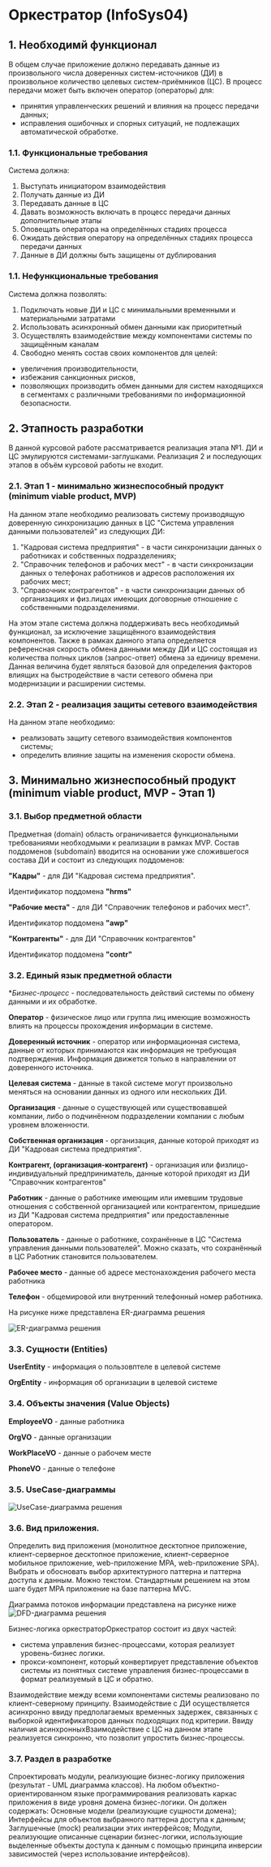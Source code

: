 # Оркестратор (InfoSys04)

## 1. Необходимй функционал
В общем случае приложение должно передавать данные из произвольного числа доверенных систем-источников (ДИ) в произвольное количество целевых систем-приёмников (ЦС). В процесс передачи может быть включен оператор (операторы) для: 
 - принятия управленческих решений и влияния на процесс передачи данных; 
 - исправления ошибочных и спорных ситуаций, не подлежащих автоматической обработке.

### 1.1. Функциональные требования 
Система должна:
1. Выступать инициатором взаимодействия
2. Получать данные из ДИ
3. Передавать данные в ЦС
4. Давать возможность включать в процесс передачи данных дополнительные этапы
5. Оповещать оператора на определённых стадиях процесса
6. Ожидать действия оператору на определённых стадиях процесса передачи данных
7. Данные в ДИ должны быть защищены от дублирования 

### 1.1. Нефункциональные требования 
Система должна позволять:
1. Подключать новые ДИ и ЦС с минимальными временными и материальными затратами
2. Использовать асинхронный обмен данными как приоритетный 
3. Осуществлять взаимодействие между компонентами системы по защищённым каналам
4. Свободно менять состав своих компонентов для целей: 
 - увеличения производительности, 
 - избежания санкционных рисков,
 - позволяющих производить обмен данными для систем находящихся в сегментамх с различными требованиями по информационной безопасности.

## 2. Этапность разработки
В данной курсовой работе рассматривается реализация этапа №1. ДИ и ЦС эмулируются системами-заглушками. Реализация 2 и последующих этапов в объём курсовой работы не входит. 

### 2.1. Этап 1 - минимально жизнеспособный продукт (minimum viable product, MVP) 
На данном этапе необходимо реализовать систему производящую доверенную синхронизацию данных в ЦС "Система управления данными пользователей" из следующих ДИ: 
1. "Кадровая система предприятия" - в части синхронизации данных о работниках и собственных подразделениях;
2. "Справочник телефонов и рабочих мест" - в части синхронизации данных о телефонах работников и адресов расположения их рабочих мест;
3. "Справочник контрагентов" - в части синхронизации данных об организациях и физ.лицах имеющих договорные отношение с собственными подразделениями. 

На этом этапе система должна поддерживать весь необходимый функционал, за исключение защищённого взаимодействия компонентов. Также в рамках данного этапа определяется референсная скорость обмена данными между ДИ и ЦС состоящая из количества полных циклов (запрос-ответ) обмена за единицу времени. Данная величина будет являться базовой для определения факторов влиящих на быстродействие в части сетевого обмена при модернизации и расширении системы.
 
### 2.2. Этап 2 - реализация защиты сетевого взаимодействия
На данном этапе необходимо: 
 - реализовать защиту сетевого взаимодействия компонентов системы;
 - определить влияние защиты на изменения скорости обмена.
 
## 3. Минимально жизнеспособный продукт (minimum viable product, MVP - Этап 1)  

### 3.1. Выбор предметной области  
Предметная (domain) область ограничивается функциональными требованиями необходмыми к реализации в рамках MVP. Состав поддоменов (subdomain) вводится на основании уже сложившегося состава ДИ и состоит из следующих поддоменов:

**"Кадры"** - для ДИ "Кадровая система предприятия". 

Идентификатор поддомена **"hrms"**

**"Рабочие места"** - для ДИ "Справочник телефонов и рабочих мест". 

Идентификатор поддомена **"awp"**

**"Контрагенты"** - для ДИ "Справочник контрагентов" 

Идентификатор поддомена **"contr"**


### 3.2. Единый язык предметной области

**Бизнес-процесс* - последовательность действий системы по обмену данными и их обработке. 

**Оператор** - физическое лицо или группа лиц имеющие возможность влиять на процессы прохождения информации в системе.

**Доверенный источник** - оператор или информационная система, данные от которых принимаются как информация не требующая подтверждения. Информация движется только в направлении от доверенного источника.

**Целевая система** - данные в такой системе могут произвольно меняться на основании данных из одного или нескольких ДИ. 

**Организация** - данные о существующей или существовавшей компании, либо о подчинённом подразделении компании с любым уровнем вложенности.

**Собственная организация** - организация, данные которой приходят из ДИ "Кадровая система предприятия".

**Контрагент, (организация-контрагент)** - организация или физлицо-индивидуальный предприниматель, данные которой приходят из ДИ "Справочник контрагентов"

**Работник** - данные о работнике имеющим или имевшим трудовые отношения с собственной организацией или контрагентом, пришедшие из ДИ "Кадровая система предприятия" или предоставленные оператором.

**Пользователь** - данные о работнике, сохранённые в ЦС "Система управления данными пользователей". Можно сказать, что сохранённый в ЦС Работник становится пользователем. 

**Рабочее место** - данные об адресе местонахождения рабочего места работника 

**Телефон** - общемировой или внутренний телефонный номер работника.


На рисунке ниже представлена ER-диаграмма решения

![ER-диаграмма решения](https://github.com/arefulongit/InfoSys04/blob/main/diagramm/InfoSys04-er.png) 

### 3.3. Сущности (Entities)
**UserEntity** - информация о пользовптеле в целевой системе

**OrgEntity** - информация об организации в целевой системе


### 3.4. Объекты значения (Value Objects)
**EmployeeVO** - данные работника

**OrgVO** - данные организации

**WorkPlaceVO** - данные о рабочем месте

**PhoneVO** - данные о телефоне


### 3.5. UseCase-диаграммы 
 
![UseCase-диаграмма решения](https://github.com/arefulongit/InfoSys04/blob/main/diagramm/InfoSys04-uc.png) 
 
 
### 3.6. Вид приложения. 
Определить вид приложения (монолитное десктопное приложение, клиент-серверное десктопное приложение, клиент-серверное мобильное приложение, web-приложение MPA, web-приложение SPA). Выбрать и обосновать выбор архитектурного паттерна и паттерна доступа к данным. Можно текстом. Стандартным решением на этом шаге будет MPA приложение на базе паттерна MVC.

Диаграмма потоков информации представлена на рисунке ниже
![DFD-диаграмма решения](https://github.com/arefulongit/InfoSys04/blob/main/diagramm/InfoSys04-dfd.png) 


Бизнес-логика оркестраторОркестратор состоит из двух частей:
- система управления бизнес-процессами, 
которая реализует уровень-бизнес логики. 
- прокси-компонент, который конвертирует представление
объектов системы из понятных системе управления 
бизнес-процессами в формат реализуемый в ЦС и обратно. 

Взаимодействие между всеми компонентами системы 
реализовано по клиент-северному принципу. 
Взаимодействие с ДИ осуществляется асинхронно ввиду предполагаемых временных задержек, 
связанных с выборкой идентификаторов данных подходящих 
под критерии. Ввиду наличия асинхронныхВзаимодействие с ЦС на данном этапе реализуется синхронно, что позволит
упростить бизнес-процессы. 

### 3.7. Раздел в разработке
Спроектировать модули, реализующие бизнес-логику приложения (результат - UML диаграмма классов).
На любом объектно-ориентированном языке программирования реализовать каркас приложения в виде уровня домена бизнес-логики. Он должен содержать:
Основные модели (реализующие сущности домена);
Интерфейсы для объектов выбранного паттерна доступа к данным;
Заглушечные (mock) реализации этих интерфейсов;
Модули, реализующие описанные сценарии бизнес-логики, использующие выделенные объекты доступа к данным с помощью принципа инверсии зависимостей (через использование интерфейсов).
 
